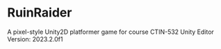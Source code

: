 # RuinRaider
 A pixel-style Unity2D platformer game for course CTIN-532
 Unity Editor Version: 2023.2.0f1
